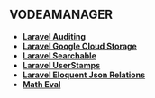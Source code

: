 ## VODEAMANAGER

- **[Laravel Auditing](http://www.laravel-auditing.com/)**
- **[Laravel Google Cloud Storage](https://github.com/Superbalist/laravel-google-cloud-storage)**
- **[Laravel Searchable](https://github.com/nicolaslopezj/searchable)**
- **[Laravel UserStamps](https://github.com/WildSideUK/Laravel-Userstamps)**
- **[Laravel Eloquent Json Relations](https://github.com/staudenmeir/eloquent-json-relations)**
- **[Math Eval](https://github.com/langleyfoxall/math_eval)**
